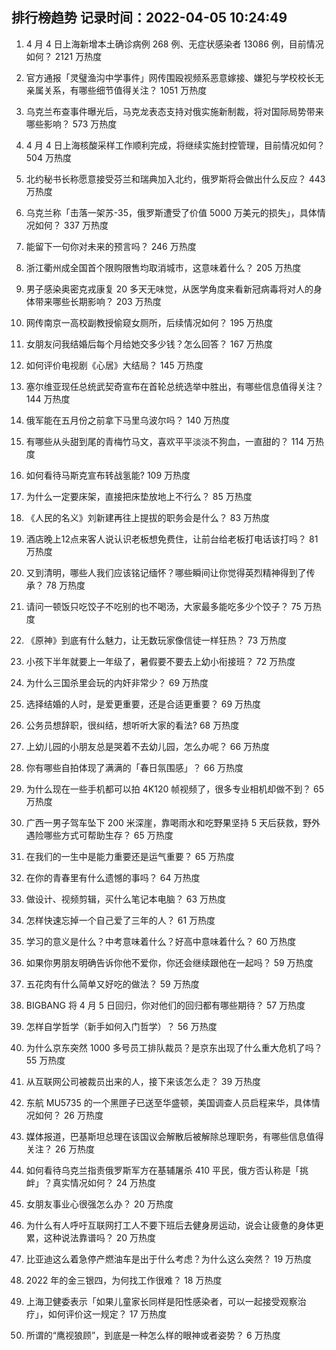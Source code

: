 
## 排行榜趋势 记录时间：2022-04-05 10:24:49
  
  1. 4 月 4 日上海新增本土确诊病例 268 例、无症状感染者 13086 例，目前情况如何？ 2121 万热度
    
  2. 官方通报「灵璧渔沟中学事件」网传围殴视频系恶意嫁接、嫌犯与学校校长无亲属关系，有哪些细节值得关注？ 1051 万热度
    
  3. 乌克兰布查事件曝光后，马克龙表态支持对俄实施新制裁，将对国际局势带来哪些影响？ 573 万热度
    
  4. 4 月 4 日上海核酸采样工作顺利完成，将继续实施封控管理，目前情况如何？ 504 万热度
    
  5. 北约秘书长称愿意接受芬兰和瑞典加入北约，俄罗斯将会做出什么反应？ 443 万热度
    
  6. 乌克兰称「击落一架苏-35，俄罗斯遭受了价值 5000 万美元的损失」，具体情况如何？ 337 万热度
    
  7. 能留下一句你对未来的预言吗？ 246 万热度
    
  8. 浙江衢州成全国首个限购限售均取消城市，这意味着什么？ 205 万热度
    
  9. 男子感染奥密克戎康复 20 多天无味觉，从医学角度来看新冠病毒将对人的身体带来哪些长期影响？ 203 万热度
    
  10. 网传南京一高校副教授偷窥女厕所，后续情况如何？ 195 万热度
    
  11. 女朋友问我结婚后每个月给她交多少钱？怎么回答？ 167 万热度
    
  12. 如何评价电视剧《心居》大结局？ 145 万热度
    
  13. 塞尔维亚现任总统武契奇宣布在首轮总统选举中胜出，有哪些信息值得关注？ 144 万热度
    
  14. 俄军能在五月份之前拿下马里乌波尔吗？ 140 万热度
    
  15. 有哪些从头甜到尾的青梅竹马文，喜欢平平淡淡不狗血，一直甜的？ 114 万热度
    
  16. 如何看待马斯克宣布转战氢能? 109 万热度
    
  17. 为什么一定要床架，直接把床垫放地上不行么？ 85 万热度
    
  18. 《人民的名义》刘新建再往上提拔的职务会是什么？ 83 万热度
    
  19. 酒店晚上12点来客人说认识老板想免费住，让前台给老板打电话该打吗？ 81 万热度
    
  20. 又到清明，哪些人我们应该铭记缅怀？哪些瞬间让你觉得英烈精神得到了传承？ 78 万热度
    
  21. 请问一顿饭只吃饺子不吃别的也不喝汤，大家最多能吃多少个饺子？ 75 万热度
    
  22. 《原神》到底有什么魅力，让无数玩家像信徒一样狂热？ 73 万热度
    
  23. 小孩下半年就要上一年级了，暑假要不要去上幼小衔接班？ 72 万热度
    
  24. 为什么三国杀里会玩的内奸非常少？ 69 万热度
    
  25. 选择结婚的人时，是爱更重要，还是合适更重要？ 69 万热度
    
  26. 公务员想辞职，很纠结，想听听大家的看法? 68 万热度
    
  27. 上幼儿园的小朋友总是哭着不去幼儿园，怎么办呢？ 66 万热度
    
  28. 你有哪些自拍体现了满满的「春日氛围感」？ 66 万热度
    
  29. 为什么现在一些手机都可以拍 4K120 帧视频了，很多专业相机却做不到？ 65 万热度
    
  30. 广西一男子驾车坠下 200 米深崖，靠喝雨水和吃野果坚持 5 天后获救，野外遇险哪些方式可帮助生存？ 65 万热度
    
  31. 在我们的一生中是能力重要还是运气重要？ 65 万热度
    
  32. 在你的青春里有什么遗憾的事吗？ 64 万热度
    
  33. 做设计、视频剪辑，买什么笔记本电脑？ 63 万热度
    
  34. 怎样快速忘掉一个自己爱了三年的人？ 61 万热度
    
  35. 学习的意义是什么？中考意味着什么？好高中意味着什么？ 60 万热度
    
  36. 如果你男朋友明确告诉你他不爱你，你还会继续跟他在一起吗？ 59 万热度
    
  37. 五花肉有什么简单又好吃的做法？ 59 万热度
    
  38. BIGBANG 将 4 月 5 日回归，你对他们的回归都有哪些期待？ 57 万热度
    
  39. 怎样自学哲学（新手如何入门哲学）？ 56 万热度
    
  40. 为什么京东突然 1000 多号员工排队裁员？是京东出现了什么重大危机了吗？ 55 万热度
    
  41. 从互联网公司被裁员出来的人，接下来该怎么走？ 39 万热度
    
  42. 东航 MU5735 的一个黑匣子已送至华盛顿，美国调查人员启程来华，具体情况如何？ 26 万热度
    
  43. 媒体报道，巴基斯坦总理在该国议会解散后被解除总理职务，有哪些信息值得关注？ 26 万热度
    
  44. 如何看待乌克兰指责俄罗斯军方在基辅屠杀 410 平民，俄方否认称是「挑衅」？真实情况如何？ 24 万热度
    
  45. 女朋友事业心很强怎么办？ 20 万热度
    
  46. 为什么有人呼吁互联网打工人不要下班后去健身房运动，说会让疲惫的身体更累，这种说法靠谱吗？ 20 万热度
    
  47. 比亚迪这么着急停产燃油车是出于什么考虑？为什么这么突然？ 19 万热度
    
  48. 2022 年的金三银四，为何找工作很难？ 18 万热度
    
  49. 上海卫健委表示「如果儿童家长同样是阳性感染者，可以一起接受观察治疗」，如何评价这一规定？ 17 万热度
    
  50. 所谓的“鹰视狼顾”，到底是一种怎么样的眼神或者姿势？ 6 万热度
    